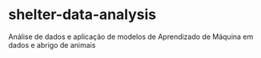 # shelter-data-analysis
Análise de dados e aplicação de modelos de Aprendizado de Máquina em dados e abrigo de animais
